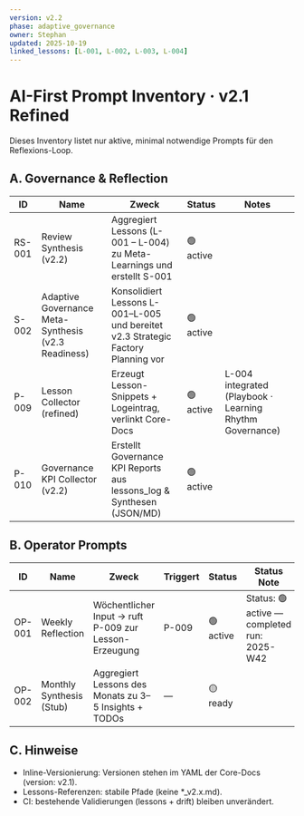 ```yaml
---
version: v2.2
phase: adaptive_governance
owner: Stephan
updated: 2025-10-19
linked_lessons: [L-001, L-002, L-003, L-004]
---
```


# AI-First Prompt Inventory · v2.1 Refined

Dieses Inventory listet nur aktive, minimal notwendige Prompts für den Reflexions-Loop.

## A. Governance & Reflection
| ID | Name | Zweck | Status | Notes |
|----|------|-------|--------|-------|
| RS-001 | Review Synthesis (v2.2) | Aggregiert Lessons (L-001 – L-004) zu Meta-Learnings und erstellt S-001 | 🟢 active | |
| S-002 | Adaptive Governance Meta-Synthesis (v2.3 Readiness) | Konsolidiert Lessons L-001–L-005 und bereitet v2.3 Strategic Factory Planning vor | 🟢 active | |
| P-009 | Lesson Collector (refined) | Erzeugt Lesson-Snippets + Logeintrag, verlinkt Core-Docs | 🟢 active | L-004 integrated (Playbook · Learning Rhythm Governance) |
| P-010 | Governance KPI Collector (v2.2) | Erstellt Governance KPI Reports aus lessons_log & Synthesen (JSON/MD) | 🟢 active | |

## B. Operator Prompts
| ID | Name | Zweck | Triggert | Status | Status Note |
|----|------|-------|---------|--------|-------------|
| OP-001 | Weekly Reflection | Wöchentlicher Input → ruft P-009 zur Lesson-Erzeugung | P-009 | 🟢 active | Status: 🟢 active — completed run: 2025-W42 |
| OP-002 | Monthly Synthesis (Stub) | Aggregiert Lessons des Monats zu 3–5 Insights + TODOs | — | 🟡 ready | |

## C. Hinweise
- Inline-Versionierung: Versionen stehen im YAML der Core-Docs (version: v2.1).
- Lessons-Referenzen: stabile Pfade (keine *_v2.x.md).
- CI: bestehende Validierungen (lessons + drift) bleiben unverändert.
